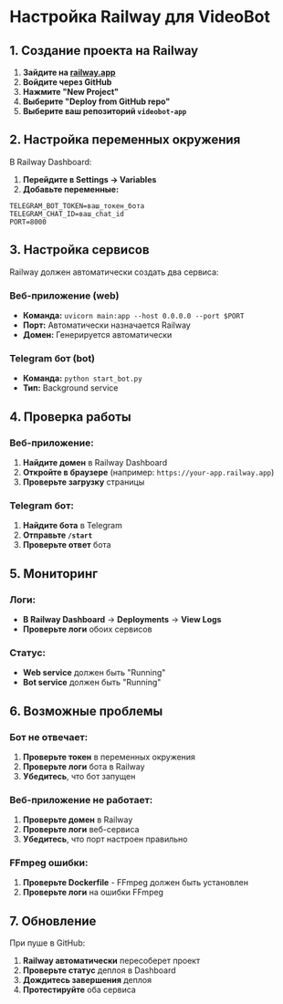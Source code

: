 # Настройка Railway для VideoBot

## 1. Создание проекта на Railway

1. **Зайдите на [railway.app](https://railway.app)**
2. **Войдите через GitHub**
3. **Нажмите "New Project"**
4. **Выберите "Deploy from GitHub repo"**
5. **Выберите ваш репозиторий `videobot-app`**

## 2. Настройка переменных окружения

В Railway Dashboard:

1. **Перейдите в Settings → Variables**
2. **Добавьте переменные:**

```env
TELEGRAM_BOT_TOKEN=ваш_токен_бота
TELEGRAM_CHAT_ID=ваш_chat_id
PORT=8000
```

## 3. Настройка сервисов

Railway должен автоматически создать два сервиса:

### Веб-приложение (web)

- **Команда:** `uvicorn main:app --host 0.0.0.0 --port $PORT`
- **Порт:** Автоматически назначается Railway
- **Домен:** Генерируется автоматически

### Telegram бот (bot)

- **Команда:** `python start_bot.py`
- **Тип:** Background service

## 4. Проверка работы

### Веб-приложение:

1. **Найдите домен** в Railway Dashboard
2. **Откройте в браузере** (например: `https://your-app.railway.app`)
3. **Проверьте загрузку** страницы

### Telegram бот:

1. **Найдите бота** в Telegram
2. **Отправьте `/start`**
3. **Проверьте ответ** бота

## 5. Мониторинг

### Логи:

- **В Railway Dashboard** → **Deployments** → **View Logs**
- **Проверьте логи** обоих сервисов

### Статус:

- **Web service** должен быть "Running"
- **Bot service** должен быть "Running"

## 6. Возможные проблемы

### Бот не отвечает:

1. **Проверьте токен** в переменных окружения
2. **Проверьте логи** бота в Railway
3. **Убедитесь**, что бот запущен

### Веб-приложение не работает:

1. **Проверьте домен** в Railway
2. **Проверьте логи** веб-сервиса
3. **Убедитесь**, что порт настроен правильно

### FFmpeg ошибки:

1. **Проверьте Dockerfile** - FFmpeg должен быть установлен
2. **Проверьте логи** на ошибки FFmpeg

## 7. Обновление

При пуше в GitHub:

1. **Railway автоматически** пересоберет проект
2. **Проверьте статус** деплоя в Dashboard
3. **Дождитесь завершения** деплоя
4. **Протестируйте** оба сервиса
